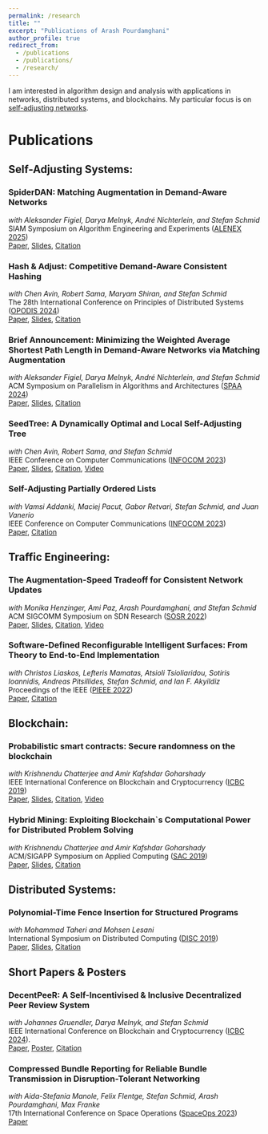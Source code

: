 ```yaml
---
permalink: /research
title: ""
excerpt: "Publications of Arash Pourdamghani"
author_profile: true
redirect_from: 
  - /publications
  - /publications/
  - /research/
---
```


I am interested in algorithm design and analysis with applications in networks, distributed systems, and blockchains. My particular focus is on [self-adjusting networks](https://self-adjusting.net/).

# Publications

## Self-Adjusting Systems:

### SpiderDAN: Matching Augmentation in Demand-Aware Networks
*with Aleksander Figiel, Darya Melnyk, André Nichterlein, and Stefan Schmid*\
SIAM Symposium on Algorithm Engineering and Experiments ([ALENEX 2025](https://www.siam.org/conferences-events/siam-conferences/alenex25/))\
[Paper](ALENEX24.pdf), [Slides](ALENEX24-slides.pdf), [Citation](ALENEX24.bib)


### Hash & Adjust: Competitive Demand-Aware Consistent Hashing
*with Chen Avin, Robert Sama, Maryam Shiran, and Stefan Schmid*\
The 28th International Conference on Principles of Distributed Systems ([OPODIS 2024](https://opodis2024.imtlucca.it/))\
[Paper](OPDIS24.pdf), [Slides](OPODIS24-slides.pdf), [Citation](OPODIS24.bib)


### Brief Announcement: Minimizing the Weighted Average Shortest Path Length in Demand-Aware Networks via Matching Augmentation
*with Aleksander Figiel, Darya Melnyk, André Nichterlein, and Stefan Schmid*\
ACM Symposium on Parallelism in Algorithms and Architectures ([SPAA 2024](https://spaa.acm.org/spaa-2024-2/))\
[Paper](spaa24ba.pdf), [Slides](spaa24ba-slides.pdf), [Citation](spaa24.bib)

### SeedTree: A Dynamically Optimal and Local Self-Adjusting Tree
*with Chen Avin, Robert Sama, and Stefan Schmid*\
IEEE Conference on Computer Communications ([INFOCOM 2023](https://infocom2023.ieee-infocom.org/))\
[Paper](INFOCOM23SeedTree.pdf), [Slides](SeedTree-Pres.pdf), [Citation](INFOCOM23SeedTree.bib), [Video](https://www.youtube.com/watch?v=KdDbRnhPcM4)

### Self-Adjusting Partially Ordered Lists
*with Vamsi Addanki, Maciej Pacut, Gabor Retvari, Stefan Schmid, and Juan  Vanerio*\
IEEE Conference on Computer Communications ([INFOCOM 2023](https://infocom2023.ieee-infocom.org/))\
[Paper](INFOCOM23List.pdf), [Citation](INFOCOM23List.bib)

## Traffic Engineering:


### The Augmentation-Speed Tradeoff for Consistent Network Updates
*with Monika Henzinger, Ami Paz, Arash Pourdamghani, and Stefan Schmid*\
ACM SIGCOMM Symposium on SDN Research ([SOSR 2022](https://conferences.sigcomm.org/sosr/2022/))\
[Paper](https://dl.acm.org/doi/10.1145/3563647.3563655), [Slides](SOSR22-Slides.pdf), [Citation](SOSR22Tradeoff.bib), [Video](https://www.youtube.com/watch?v=DqF48BG1DbA)

### Software-Defined Reconfigurable Intelligent Surfaces: From Theory to End-to-End Implementation
*with Christos Liaskos, Lefteris Mamatas, Atsioli Tsioliaridou, Sotiris Ioannidis, Andreas Pitsillides, Stefan Schmid, and Ian F. Akyildiz*\
Proceedings of the IEEE ([PIEEE 2022](https://proceedingsoftheieee.ieee.org/september-2022/))\
[Paper](https://ieeexplore.ieee.org/abstract/document/9769768), [Citation](PIEEE22SDR.bib)


## Blockchain:

### Probabilistic smart contracts: Secure randomness on the blockchain
*with Krishnendu Chatterjee and Amir Kafshdar Goharshady*\
IEEE International Conference on Blockchain and Cryptocurrency ([ICBC 2019](https://icbc2019.ieee-icbc.org/))\
[Paper](ICBC2019.pdf), [Slides](ICBC2019-Slides.pdf), [Citation](ICBC19Random.bib), [Video](https://youtu.be/ilWwCqGA-_Y?t=64)

### Hybrid Mining: Exploiting Blockchain`s Computational Power for Distributed Problem Solving
*with Krishnendu Chatterjee and Amir Kafshdar Goharshady*\
ACM/SIGAPP Symposium on Applied Computing ([SAC 2019](https://www.sigapp.org/sac/sac2019/))\
[Paper](https://dl.acm.org/doi/abs/10.1145/3297280.3297319), [Slides](SAC2019-Slides.pdf), [Citation](SAC19HybridMining.bib)


## Distributed Systems:

### Polynomial-Time Fence Insertion for Structured Programs
*with Mohammad Taheri and Mohsen Lesani*\
International Symposium on Distributed Computing ([DISC 2019](http://www.disc-conference.org/wp/disc2019/))\
[Paper](https://drops.dagstuhl.de/opus/volltexte/2019/11341/), [Slides](DISC2019-Slides.pdf), [Citation](DISC19Fence.bib)


## Short Papers & Posters

### DecentPeeR: A Self-Incentivised & Inclusive Decentralized Peer Review System
*with Johannes Gruendler, Darya Melnyk, and Stefan Schmid*\
IEEE International Conference on Blockchain and Cryptocurrency ([ICBC 2024](https://icbc2024.ieee-icbc.org/)).\
[Paper](ICBC24Peer.pdf), [Poster](ICBC24Poster.pdf), [Citation](ICBC24Peer.bib)

### Compressed Bundle Reporting for Reliable Bundle Transmission in Disruption-Tolerant Networking
*with Aida-Stefania Manole, Felix Flentge, Stefan Schmid, Arash Pourdamghani, Max Franke*\
17th International Conference on Space Operations ([SpaceOps 2023](https://2023.spaceops.org/))\
[Paper](spaceops23.pdf)


